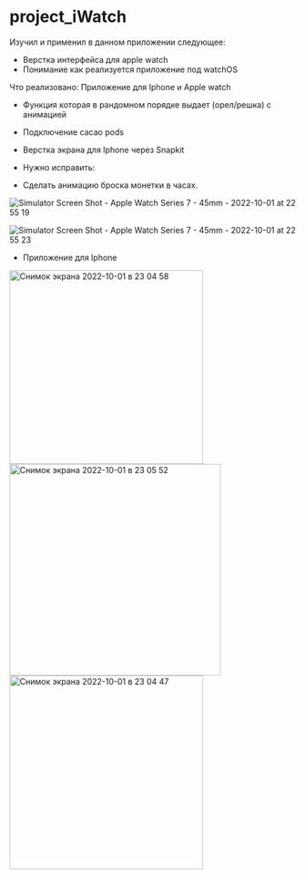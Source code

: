 # project_iWatch
Изучил и применил в данном приложении следующее:
* Верстка интерфейса для apple watch 
* Понимание как реализуется приложение под watchOS

Что реализовано:
Приложение для Iphone и Apple watch
* Функция которая в рандомном порядке выдает (орел/решка) с анимацией
* Подключение cacao pods 
* Верстка экрана для Iphone через Snapkit

* Нужно исправить:
* Cделать анимацию броска монетки в часах. 

![Simulator Screen Shot - Apple Watch Series 7 - 45mm - 2022-10-01 at 22 55 19](https://user-images.githubusercontent.com/91013665/193426382-a769f4af-9493-4f1e-b878-0d58ecf8fcd2.png)

![Simulator Screen Shot - Apple Watch Series 7 - 45mm - 2022-10-01 at 22 55 23](https://user-images.githubusercontent.com/91013665/193426388-b75fc004-3584-4c40-918a-697e98eacca1.png)

* Приложение для Iphone 
<img width="340" alt="Снимок экрана 2022-10-01 в 23 04 58" src="https://user-images.githubusercontent.com/91013665/193426500-61a56773-ad9e-4a2e-a564-4a993fbe9851.png">
<img width="371" alt="Снимок экрана 2022-10-01 в 23 05 52" src="https://user-images.githubusercontent.com/91013665/193426502-60d29af0-7f7a-4c4c-9d8b-0275f71a0023.png">
<img width="340" alt="Снимок экрана 2022-10-01 в 23 04 47" src="https://user-images.githubusercontent.com/91013665/193426507-98f449ea-4f2c-4420-a131-02b52eb7837a.png">


